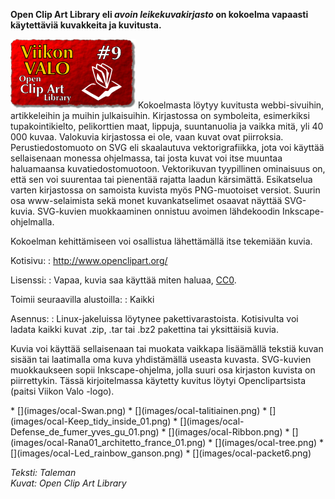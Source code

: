 <!--
Title: 1x09 Open Clip Art Library - Viikon VALO #9
Date: 2011/02/27
Pageimage: valo9-ocal.png
Tags: Kaikki alustat,Kuvat,Aineisto
-->

**Open Clip Art Library eli *avoin leikekuvakirjasto* on kokoelma
vapaasti käytettäviä kuvakkeita ja kuvitusta.**

![](images/valo9-ocal.png "fig:valo9-ocal.png") Kokoelmasta löytyy kuvitusta
webbi-sivuihin, artikkeleihin ja muihin julkaisuihin. Kirjastossa on
symboleita, esimerkiksi tupakointikielto, pelikorttien maat, lippuja,
suuntanuolia ja vaikka mitä, yli 40 000 kuvaa. Valokuvia kirjastossa ei
ole, vaan kuvat ovat piirroksia. Perustiedostomuoto on SVG eli
skaalautuva vektorigrafiikka, jota voi käyttää sellaisenaan monessa
ohjelmassa, tai josta kuvat voi itse muuntaa haluamaansa
kuvatiedostomuotoon. Vektorikuvan tyypillinen ominaisuus on, että sen
voi suurentaa tai pienentää rajatta laadun kärsimättä. Esikatselua
varten kirjastossa on samoista kuvista myös PNG-muotoiset versiot.
Suurin osa www-selaimista sekä monet kuvankatselimet osaavat näyttää
SVG-kuvia. SVG-kuvien muokkaaminen onnistuu avoimen lähdekoodin
Inkscape-ohjelmalla.

Kokoelman kehittämiseen voi osallistua lähettämällä itse tekemiään
kuvia.

Kotisivu:
:    <http://www.openclipart.org/>

Lisenssi:
:    Vapaa, kuvia saa käyttää miten haluaa, [CC0](CC0 "wikilink").

Toimii seuraavilla alustoilla:
:    Kaikki

Asennus:
:    Linux-jakeluissa löytynee pakettivarastoista. Kotisivulta voi ladata kaikki kuvat .zip, .tar tai .bz2 pakettina tai yksittäisiä kuvia.

Kuvia voi käyttää sellaisenaan tai muokata vaikkapa lisäämällä tekstiä
kuvan sisään tai laatimalla oma kuva yhdistämällä useasta kuvasta.
SVG-kuvien muokkaukseen sopii Inkscape-ohjelma, jolla suuri osa
kirjaston kuvista on piirrettykin. Tässä kirjoitelmassa käytetty kuvitus
löytyi Openclipartsista (paitsi Viikon Valo -logo).

<div class="psgallery" markdown="1">
* [](images/ocal-Swan.png)
* [](images/ocal-talitiainen.png)
* [](images/ocal-Keep_tidy_inside_01.png)
* [](images/ocal-Defense_de_fumer_yves_gu_01.png)
* [](images/ocal-Ribbon.png)
* [](images/ocal-Rana01_architetto_france_01.png)
* [](images/ocal-tree.png)
* [](images/ocal-Led_rainbow_ganson.png)
* [](images/ocal-packet6.png)
</div>

*Teksti: Taleman* <br />
*Kuvat: Open Clip Art Library*
